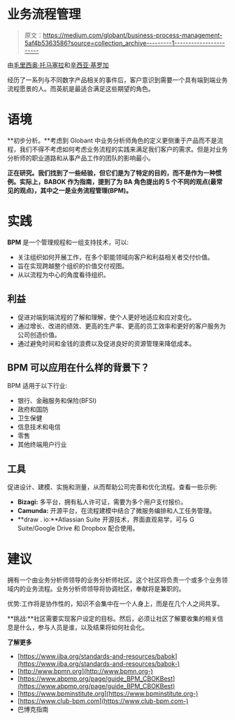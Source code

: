 # 业务流程管理

> 原文：<https://medium.com/globant/business-process-management-5af4b5363586?source=collection_archive---------1----------------------->

由[毛里西奥·托马塞拉](https://medium.com/u/6477b028268?source=post_page-----5af4b5363586--------------------------------)和[辛西亚·基罗加](https://medium.com/u/dba5cfa2058d?source=post_page-----5af4b5363586--------------------------------)

经历了一系列与不同数字产品相关的事件后，客户意识到需要一个具有端到端业务流程愿景的人。而英航是最适合满足这些期望的角色。

# **语境**

**初步分析。**考虑到 Globant 中业务分析师角色的定义更侧重于产品而不是流程，我们不得不考虑如何考虑业务流程的实践来满足我们客户的需求。但是对业务分析师的职业道路和从事产品工作的团队的影响最小。

**正在研究。我们找到了一些经验，但它们是为了特定的目的，而不是作为一种惯例。实际上，BABOK 作为指南，提到了为 BA 角色提出的 5 个不同的观点(最常见的观点)，其中之一是业务流程管理(BPM)。**

# 实践

**BPM** 是一个管理规程和一组支持技术，可以:

*   关注组织如何开展工作，在多个职能领域向客户和利益相关者交付价值。
*   旨在实现跨越整个组织的价值交付视图。
*   从以流程为中心的角度看待组织。

## 利益

*   促进对端到端流程的了解和理解，使个人更好地适应和应对变化。
*   通过增长、改进的绩效、更高的生产率、更高的员工效率和更好的客户服务为公司创造价值。
*   通过避免时间和金钱的浪费以及促进良好的资源管理来降低成本。

## BPM 可以应用在什么样的背景下？

BPM 适用于以下行业:

*   银行、金融服务和保险(BFSI)
*   政府和国防
*   卫生保健
*   信息技术和电信
*   零售
*   其他终端用户行业

## 工具

促进设计、建模、实施和测量，从而帮助公司完善和优化流程。查看一些示例:

*   **Bizagi:** 多平台，拥有私人许可证，需要为多个用户支付报价。
*   **Camunda:** 开源平台，在流程建模中结合了微服务编排和人工任务管理。
*   **draw . io:**Atlassian Suite 开源技术，界面直观易学，可与 G Suite/Google Drive 和 Dropbox 配合使用。

# 建议

拥有一个由业务分析师领导的业务分析师社区。这个社区将负责一个或多个业务领域内的业务流程。业务分析师领导将协调社区，奉献将是兼职的。

优势:工作将是协作性的，知识不会集中在一个人身上，而是在几个人之间共享。

**挑战:**社区需要实现客户设定的目标。然后，必须让社区了解要收集的相关信息是什么，参与人员是谁，以及结果将如何社会化。

**了解更多**

*   [https://www.iiba.org/standards-and-resources/babok](https://www.iiba.org/standards-and-resources/babok-)
*   [http://www.bpmn.org](http://www.bpmn.org-)
*   [https://www.abpmp.org/page/guide_BPM_CBOKBest](https://www.abpmp.org/page/guide_BPM_CBOKBest)
*   [https://www.bpminstitute.org](https://www.bpminstitute.org-)
*   [https://www.club-bpm.com](https://www.club-bpm.com-)
*   巴博克指南
